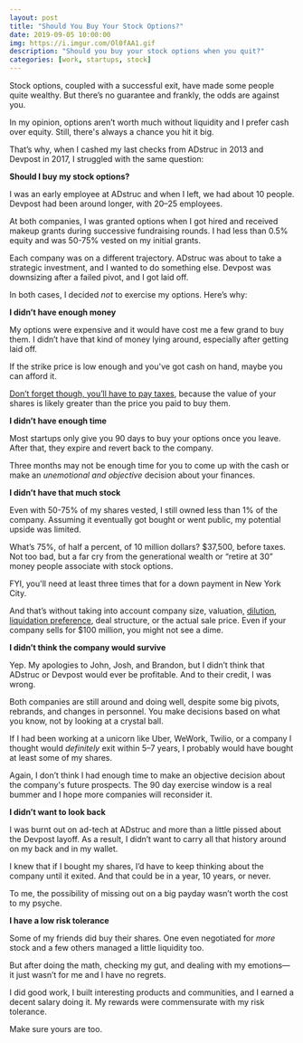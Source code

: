 ```yaml
---
layout: post
title: "Should You Buy Your Stock Options?"
date: 2019-09-05 10:00:00
img: https://i.imgur.com/Ol0fAA1.gif
description: "Should you buy your stock options when you quit?"
categories: [work, startups, stock]
---
```


Stock options, coupled with a successful exit, have made some people quite wealthy. But there’s no guarantee and frankly, the odds are against you.

In my opinion, options aren’t worth much without liquidity and I prefer cash over equity. Still, there's always a chance you hit it big.  

That’s why, when I cashed my last checks from ADstruc in 2013 and Devpost in 2017, I struggled with the same question: 

**Should I buy my stock options?**

I was an early employee at ADstruc and when I left, we had about 10 people. Devpost had been around longer, with 20&ndash;25 employees.

At both companies, I was granted options when I got hired and received makeup grants during successive fundraising rounds. I had less than 0.5% equity and was 50-75% vested on my initial grants.

Each company was on a different trajectory. ADstruc was about to take a strategic investment, and I wanted to do something else. Devpost was downsizing after a failed pivot, and I got laid off. 

In both cases, I decided _not_ to exercise my options. Here’s why:

**I didn’t have enough money**

My options were expensive and it would have cost me a few grand to buy them. I didn’t have that kind of money lying around, especially after getting laid off.

If the strike price is low enough and you've got cash on hand, maybe you can afford it. 

[Don’t forget though, you’ll have to pay taxes](https://humaninterest.com/blog/navigating-startup-equity-exercise-shares/#leavejob), because the value of your shares is likely greater than the price you paid to buy them.

**I didn’t have enough time**

Most startups only give you 90 days to buy your options once you leave. After that, they expire and revert back to the company.

Three months may not be enough time for you to come up with the cash or make an _unemotional and objective_ decision about your finances. 

**I didn’t have that much stock**

Even with 50-75% of my shares vested, I still owned less than 1% of the company. Assuming it eventually got bought or went public, my potential upside was limited.

What’s 75%, of half a percent, of 10 million dollars? $37,500, before taxes. Not too bad, but a far cry from the generational wealth or “retire at 30” money people associate with stock options. 

FYI, you'll need at least three times that for a down payment in New York City.

And that’s without taking into account company size, valuation, [dilution](https://www.capshare.com/blog/dilution-101-startup-guide-equity-dilution/), [liquidation preference](https://www.seedinvest.com/blog/startup-investing/liquidation-preferences), deal structure, or the actual sale price. Even if your company sells for $100 million, you might not see a dime.

**I didn’t think the company would survive**

Yep. My apologies to John, Josh, and Brandon, but I didn’t think that ADstruc or Devpost would ever be profitable. And to their credit, I was wrong. 

Both companies are still around and doing well, despite some big pivots, rebrands, and changes in personnel. You make decisions based on what you know, not by looking at a crystal ball.

If I had been working at a unicorn like Uber, WeWork, Twilio, or a company I thought would _definitely_ exit within 5&ndash;7 years, I probably would have bought at least some of my shares.

Again, I don’t think I had enough time to make an objective decision about the company's future prospects. The 90 day exercise window is a real bummer and I hope more companies will reconsider it.

**I didn’t want to look back**

I was burnt out on ad-tech at ADstruc and more than a little pissed about the Devpost layoff. As a result, I didn’t want to carry all that history around on my back and in my wallet.

I knew that if I bought my shares, I’d have to keep thinking about the company until it exited. And that could be in a year, 10 years, or never.

To me, the possibility of missing out on a big payday wasn’t worth the cost to my psyche. 

**I have a low risk tolerance**

Some of my friends did buy their shares. One even negotiated for _more_ stock and a few others managed a little liquidity too. 

But after doing the math, checking my gut, and dealing with my emotions&mdash;it just wasn’t for me and I have no regrets. 

I did good work, I built interesting products and communities, and I earned a decent salary doing it. My rewards were commensurate with my risk tolerance. 

Make sure yours are too.
